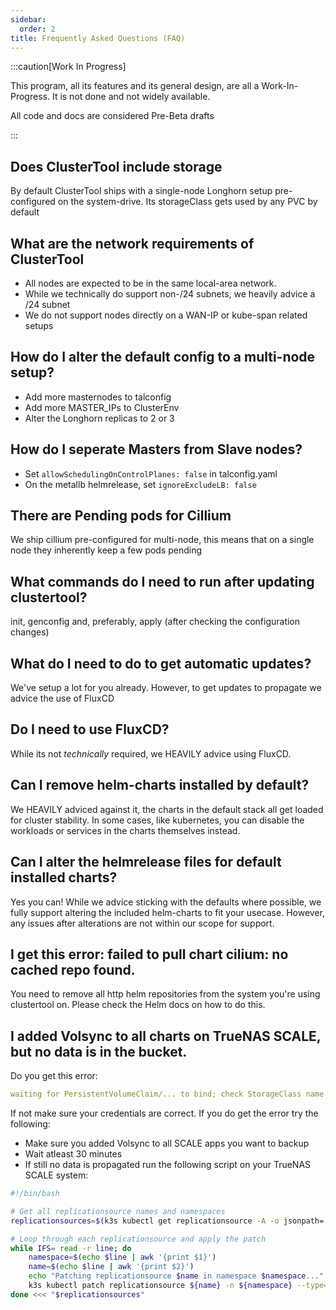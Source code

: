 ```yaml
---
sidebar:
  order: 2
title: Frequently Asked Questions (FAQ)
---
```


:::caution[Work In Progress]

This program, all its features and its general design, are all a Work-In-Progress. It is not done and not widely available.

All code and docs are considered Pre-Beta drafts

:::


## Does ClusterTool include storage

By default ClusterTool ships with a single-node Longhorn setup pre-configured on the system-drive.
Its storageClass gets used by any PVC by default

## What are the network requirements of ClusterTool

- All nodes are expected to be in the same local-area network.
- While we technically do support non-/24 subnets, we heavily advice a /24 subnet
- We do not support nodes directly on a WAN-IP or kube-span related setups

## How do I alter the default config to a multi-node setup?

- Add more masternodes to talconfig
- Add more MASTER_IPs to ClusterEnv
- Alter the Longhorn replicas to 2 or 3

## How do I seperate Masters from Slave nodes?

- Set `allowSchedulingOnControlPlanes: false` in talconfig.yaml
- On the metallb helmrelease, set `ignoreExcludeLB: false`

## There are Pending pods for Cillium

We ship cillium pre-configured for multi-node, this means that on a single node they inherently keep a few pods pending

## What commands do I need to run after updating clustertool?

init, genconfig and, preferably, apply (after checking the configuration changes)

## What do I need to do to get automatic updates?

We've setup a lot for you already.
However, to get updates to propagate we advice the use of FluxCD

## Do I need to use FluxCD?

While its not *technically* required, we HEAVILY advice using FluxCD.

## Can I remove helm-charts installed by default?

We HEAVILY adviced against it, the charts in the default stack all get loaded for cluster stability.
In some cases, like kubernetes, you can disable the workloads or services in the charts themselves instead.

## Can I alter the helmrelease files for default installed charts?

Yes you can!
While we advice sticking with the defaults where possible, we fully support altering the included helm-charts to fit your usecase.
However, any issues after alterations are not within our scope for support.

## I get this error:  failed to pull chart cilium: no cached repo found.

You need to remove all http helm repositories from the system you're using clustertool on.
Please check the Helm docs on how to do this.

## I added Volsync to all charts on TrueNAS SCALE, but no data is in the bucket.

Do you get this error:
```yaml
waiting for PersistentVolumeClaim/... to bind; check StorageClass name and CSI driver capabilities
```
If not make sure your credentials are correct. If you do get the error try the following:

- Make sure you added Volsync to all SCALE apps you want to backup
- Wait atleast 30 minutes
- If still no data is propagated run the following script on your TrueNAS SCALE system:

```bash
#!/bin/bash

# Get all replicationsource names and namespaces
replicationsources=$(k3s kubectl get replicationsource -A -o jsonpath='{range .items[*]}{.metadata.namespace}{" "}{.metadata.name}{"\n"}{end}')

# Loop through each replicationsource and apply the patch
while IFS= read -r line; do
    namespace=$(echo $line | awk '{print $1}')
    name=$(echo $line | awk '{print $2}')
    echo "Patching replicationsource $name in namespace $namespace..."
    k3s kubectl patch replicationsource ${name} -n ${namespace} --type='merge' -p '{"spec":{"restic":{"copyMethod":"Direct"}, "trigger":{"manual":"{{.now}}"}}}'
done <<< "$replicationsources"

```
